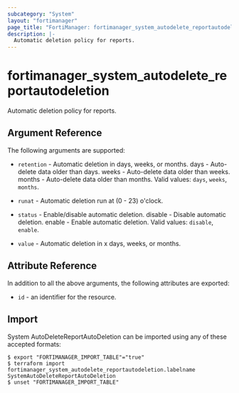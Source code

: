 ```yaml
---
subcategory: "System"
layout: "fortimanager"
page_title: "FortiManager: fortimanager_system_autodelete_reportautodeletion"
description: |-
  Automatic deletion policy for reports.
---
```


# fortimanager_system_autodelete_reportautodeletion
Automatic deletion policy for reports.

## Argument Reference


The following arguments are supported:


* `retention` - Automatic deletion in days, weeks, or months. days - Auto-delete data older than <value> days. weeks - Auto-delete data older than <value> weeks. months - Auto-delete data older than <value> months. Valid values: `days`, `weeks`, `months`.

* `runat` - Automatic deletion run at (0 - 23) o'clock.
* `status` - Enable/disable automatic deletion. disable - Disable automatic deletion. enable - Enable automatic deletion. Valid values: `disable`, `enable`.

* `value` - Automatic deletion in x days, weeks, or months.


## Attribute Reference

In addition to all the above arguments, the following attributes are exported:
* `id` - an identifier for the resource.

## Import

System AutoDeleteReportAutoDeletion can be imported using any of these accepted formats:
```
$ export "FORTIMANAGER_IMPORT_TABLE"="true"
$ terraform import fortimanager_system_autodelete_reportautodeletion.labelname SystemAutoDeleteReportAutoDeletion
$ unset "FORTIMANAGER_IMPORT_TABLE"
```

